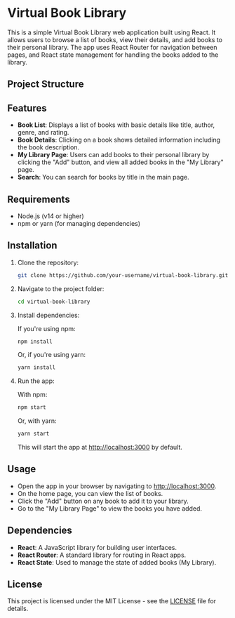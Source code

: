 # Virtual Book Library

This is a simple Virtual Book Library web application built using React. It allows users to browse a list of books, view their details, and add books to their personal library. The app uses React Router for navigation between pages, and React state management for handling the books added to the library.

## Project Structure


## Features

- **Book List**: Displays a list of books with basic details like title, author, genre, and rating.
- **Book Details**: Clicking on a book shows detailed information including the book description.
- **My Library Page**: Users can add books to their personal library by clicking the "Add" button, and view all added books in the "My Library" page.
- **Search**: You can search for books by title in the main page.

## Requirements

- Node.js (v14 or higher)
- npm or yarn (for managing dependencies)

## Installation

1. Clone the repository:

    ```bash
    git clone https://github.com/your-username/virtual-book-library.git
    ```

2. Navigate to the project folder:

    ```bash
    cd virtual-book-library
    ```

3. Install dependencies:

    If you're using npm:

    ```bash
    npm install
    ```

    Or, if you're using yarn:

    ```bash
    yarn install
    ```

4. Run the app:

    With npm:

    ```bash
    npm start
    ```

    Or, with yarn:

    ```bash
    yarn start
    ```

    This will start the app at [http://localhost:3000](http://localhost:3000) by default.

## Usage

- Open the app in your browser by navigating to [http://localhost:3000](http://localhost:3000).
- On the home page, you can view the list of books.
- Click the "Add" button on any book to add it to your library.
- Go to the "My Library Page" to view the books you have added.

## Dependencies

- **React**: A JavaScript library for building user interfaces.
- **React Router**: A standard library for routing in React apps.
- **React State**: Used to manage the state of added books (My Library).

## License

This project is licensed under the MIT License - see the [LICENSE](LICENSE) file for details.

